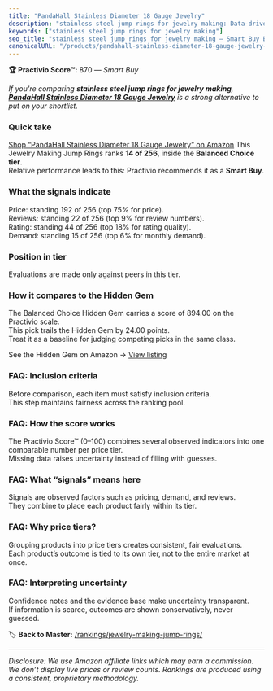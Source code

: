 ```yaml
---
title: "PandaHall Stainless Diameter 18 Gauge Jewelry"
description: "stainless steel jump rings for jewelry making: Data-driven within Balanced Choice ranking using the Practivio Score™. Positioned by quality, value, demand, fin…"
keywords: ["stainless steel jump rings for jewelry making"]
seo_title: "stainless steel jump rings for jewelry making — Smart Buy Balanced Choice (2025)"
canonicalURL: "/products/pandahall-stainless-diameter-18-gauge-jewelry-B01LY7OV6P/"
---
```


**🏆 Practivio Score™:** 870 — _Smart Buy_


*If you're comparing **stainless steel jump rings for jewelry making**, **[PandaHall Stainless Diameter 18 Gauge Jewelry](https://www.amazon.com/dp/B01LY7OV6P?tag=practivio-20)** is a strong alternative to put on your shortlist.*
### Quick take
[Shop “PandaHall Stainless Diameter 18 Gauge Jewelry” on Amazon](https://www.amazon.com/dp/B01LY7OV6P?tag=practivio-20)
This Jewelry Making Jump Rings ranks **14 of 256**, inside the **Balanced Choice tier**.  
Relative performance leads to this: Practivio recommends it as a **Smart Buy**.

### What the signals indicate
Price: standing 192 of 256 (top 75% for price).  
Reviews: standing 22 of 256 (top 9% for review numbers).  
Rating: standing 44 of 256 (top 18% for rating quality).  
Demand: standing 15 of 256 (top 6% for monthly demand).

### Position in tier
Evaluations are made only against peers in this tier.

### How it compares to the Hidden Gem
The Balanced Choice Hidden Gem carries a score of 894.00 on the Practivio scale.  
This pick trails the Hidden Gem by 24.00 points.  
Treat it as a baseline for judging competing picks in the same class.  

See the Hidden Gem on Amazon → [View listing](https://www.amazon.com/dp/B0B4JPSQLG?tag=practivio-20)

### FAQ: Inclusion criteria
Before comparison, each item must satisfy inclusion criteria.  
This step maintains fairness across the ranking pool.

### FAQ: How the score works
The Practivio Score™ (0–100) combines several observed indicators into one comparable number per price tier.  
Missing data raises uncertainty instead of filling with guesses.

### FAQ: What “signals” means here
Signals are observed factors such as pricing, demand, and reviews.  
They combine to place each product fairly within its tier.

### FAQ: Why price tiers?
Grouping products into price tiers creates consistent, fair evaluations.  
Each product’s outcome is tied to its own tier, not to the entire market at once.

### FAQ: Interpreting uncertainty
Confidence notes and the evidence base make uncertainty transparent.  
If information is scarce, outcomes are shown conservatively, never guessed.


🏷️ **Back to Master:** [/rankings/jewelry-making-jump-rings/](/rankings/jewelry-making-jump-rings/)

---
_Disclosure: We use Amazon affiliate links which may earn a commission. We don’t display live prices or review counts. Rankings are produced using a consistent, proprietary methodology._
